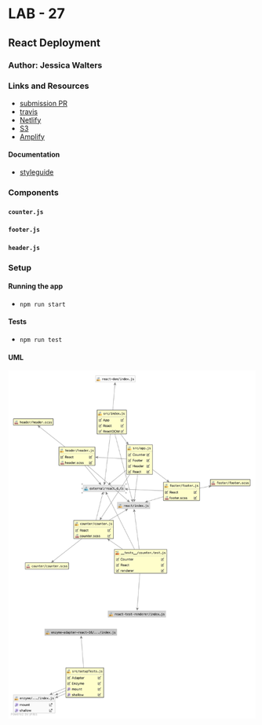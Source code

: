 # LAB - 27

## React Deployment

### Author: Jessica Walters

### Links and Resources
* [submission PR](https://github.com/401-advanced-javascript-jessica/401-lab-27/pull/2)
* [travis](https://www.travis-ci.com/401-advanced-javascript-jessica/401-lab-27)
* [Netlify](https://5d816a00cfa6c10184dd8564--angry-ramanujan-4092e6.netlify.com/)
* [S3](http://jessica401lab27.s3-website-us-west-2.amazonaws.com/#)
* [Amplify](https://master.d1yg7cejsn4tw7.amplifyapp.com/#)

#### Documentation
* [styleguide](http://xyz.com)

### Components
#### `counter.js`
#### `footer.js`
#### `header.js`

### Setup

#### Running the app
* `npm run start`
  
#### Tests
* `npm run test`

#### UML
![UML](./UML.jpg)
